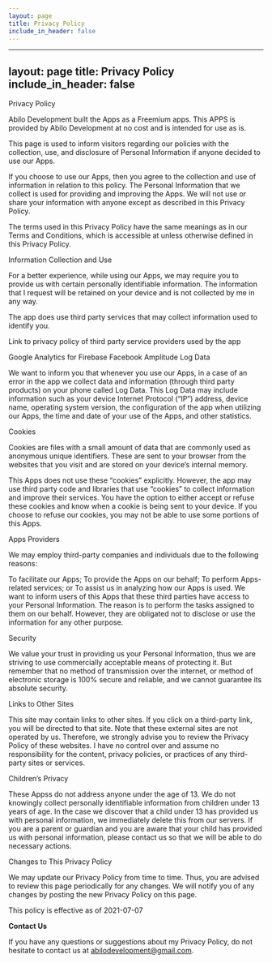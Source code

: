 ```yaml
---
layout: page
title: Privacy Policy
include_in_header: false
---
```


---
layout: page
title: Privacy Policy
include_in_header: false
---




Privacy Policy

Abilo Development built the Apps as a Freemium apps. This APPS is provided by Abilo Development at no cost and is intended for use as is.

This page is used to inform visitors regarding our policies with the collection, use, and disclosure of Personal Information if anyone decided to use our Apps.

If you choose to use our Apps, then you agree to the collection and use of information in relation to this policy. The Personal Information that we collect is used for providing and improving the Apps. We will not use or share your information with anyone except as described in this Privacy Policy.

The terms used in this Privacy Policy have the same meanings as in our Terms and Conditions, which is accessible at unless otherwise defined in this Privacy Policy.

Information Collection and Use

For a better experience, while using our Apps, we may require you to provide us with certain personally identifiable information. The information that I request will be retained on your device and is not collected by me in any way.

The app does use third party services that may collect information used to identify you.

Link to privacy policy of third party service providers used by the app

Google Analytics for Firebase
Facebook
Amplitude
Log Data

We want to inform you that whenever you use our Apps, in a case of an error in the app we collect data and information (through third party products) on your phone called Log Data. This Log Data may include information such as your device Internet Protocol (“IP”) address, device name, operating system version, the configuration of the app when utilizing our Apps, the time and date of your use of the Apps, and other statistics.

Cookies

Cookies are files with a small amount of data that are commonly used as anonymous unique identifiers. These are sent to your browser from the websites that you visit and are stored on your device’s internal memory.

This Apps does not use these “cookies” explicitly. However, the app may use third party code and libraries that use “cookies” to collect information and improve their services. You have the option to either accept or refuse these cookies and know when a cookie is being sent to your device. If you choose to refuse our cookies, you may not be able to use some portions of this Apps.

Apps Providers

We may employ third-party companies and individuals due to the following reasons:

To facilitate our Apps;
To provide the Apps on our behalf;
To perform Apps-related services; or
To assist us in analyzing how our Apps is used.
We want to inform users of this Apps that these third parties have access to your Personal Information. The reason is to perform the tasks assigned to them on our behalf. However, they are obligated not to disclose or use the information for any other purpose.

Security

We value your trust in providing us your Personal Information, thus we are striving to use commercially acceptable means of protecting it. But remember that no method of transmission over the internet, or method of electronic storage is 100% secure and reliable, and we cannot guarantee its absolute security.

Links to Other Sites

This site may contain links to other sites. If you click on a third-party link, you will be directed to that site. Note that these external sites are not operated by us. Therefore, we strongly advise you to review the Privacy Policy of these websites. I have no control over and assume no responsibility for the content, privacy policies, or practices of any third-party sites or services.

Children’s Privacy

These Appss do not address anyone under the age of 13. We do not knowingly collect personally identifiable information from children under 13 years of age. In the case we discover that a child under 13 has provided us with personal information, we immediately delete this from our servers. If you are a parent or guardian and you are aware that your child has provided us with personal information, please contact us so that we will be able to do necessary actions.

Changes to This Privacy Policy

We may update our Privacy Policy from time to time. Thus, you are advised to review this page periodically for any changes. We will notify you of any changes by posting the new Privacy Policy on this page.

This policy is effective as of 2021-07-07

**Contact Us**

If you have any questions or suggestions about my Privacy Policy, do not hesitate to contact us at abilodevelopment@gmail.com.
